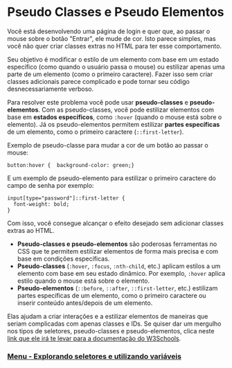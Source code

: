 #  Pseudo Classes e Pseudo Elementos

Você está desenvolvendo uma página de login e quer que, ao passar o mouse sobre o botão "Entrar", ele mude de cor. Isto parece simples, mas você não quer criar classes extras no HTML para ter esse comportamento.

Seu objetivo é modificar o estilo de um elemento com base em um estado específico (como quando o usuário passa o mouse) ou estilizar apenas uma parte de um elemento (como o primeiro caractere). Fazer isso sem criar classes adicionais parece complicado e pode tornar seu código desnecessariamente verboso.

Para resolver este problema você pode usar **pseudo-classes** e **pseudo-elementos**. Com as pseudo-classes, você pode estilizar elementos com base em **estados específicos**, como `:hover` (quando o mouse está sobre o elemento). Já os pseudo-elementos permitem estilizar **partes específicas** de um elemento, como o primeiro caractere (`::first-letter`).

Exemplo de pseudo-classe para mudar a cor de um botão ao passar o mouse:

```
button:hover {  background-color: green;}
```

E um exemplo de pseudo-elemento para estilizar o primeiro caractere do campo de senha por exemplo:


```
input[type="password"]::first-letter {
  font-weight: bold;
}
```

Com isso, você consegue alcançar o efeito desejado sem adicionar classes extras ao HTML.

- **Pseudo-classes e pseudo-elementos** são poderosas ferramentas no CSS que te permitem estilizar elementos de forma mais precisa e com base em condições específicas.
- **Pseudo-classes** (`:hover`, `:focus`, `:nth-child`, etc.) aplicam estilos a um elemento com base em seu estado dinâmico. Por exemplo, `:hover` aplica estilo quando o mouse está sobre o elemento.
- **Pseudo-elementos** (`::before`, `::after`, `::first-letter`, etc.) estilizam partes específicas de um elemento, como o primeiro caractere ou inserir conteúdo antes/depois de um elemento.

Elas ajudam a criar interações e a estilizar elementos de maneiras que seriam complicadas com apenas classes e IDs. Se quiser dar um mergulho nos tipos de seletores, pseudo-classes e pseudo-elementos, clica neste [link que ele irá te levar para a documentação do W3Schools](https://www.w3schools.com/cssref/css_selectors.php).

### [Menu - Explorando seletores e utilizando variáveis](../menu.md)